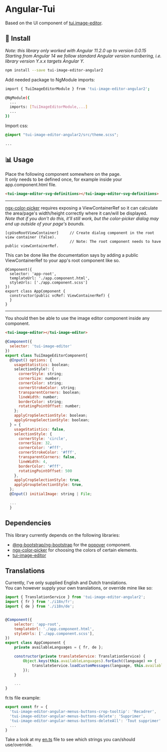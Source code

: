 # Angular-Tui

Based on the UI component of [tui.image-editor](https://github.com/nhn/tui.image-editor).

## 💾 Install
*Note: this library only worked with Angular 11.2.0 up to version 0.0.15*
<br>
*Starting from Angular 14 we follow standard Angular version numbering, i.e. library version Y.x.x targets Angular Y.*  

```sh
npm install --save tui-image-editor-angular2
```

Add needed package to NgModule imports:
```sh
import { TuiImageEditorModule } from 'tui-image-editor-angular2';

@NgModule({
  ...
  imports: [TuiImageEditorModule,...]
  ...
})
```

Import css:
```scss
@import "tui-image-editor-angular2/src/theme.scss";

...
```

## 📊 Usage
Place the following component somewhere on the page.  
It only needs to be defined once, for example inside your app.component.html file.

```html
<tui-image-editor-svg-definitions></tui-image-editor-svg-definitions>
```

<hr>

[ngx-color-picker](https://github.com/zefoy/ngx-color-picker) requires exposing a ViewContainerRef so it can calculate the area/page's width/height correctly where it can/will be displayed.<br>*Note that if you don't do this, it'll still work, but the color-picker dialog may end up outside of your page's bounds.* 

```
[cpUseRootViewContainer]     // Create dialog component in the root view container (false).
                             // Note: The root component needs to have public viewContainerRef.
```

This can be done like the documentation says by adding a public ViewContainerRef to your app's root component like so.

```
@Component({
  selector: 'app-root',
  templateUrl: './app.component.html',
  styleUrls: ['./app.component.scss']
})
export class AppComponent {
  constructor(public vcRef: ViewContainerRef) {
  }
}
```

<hr>

You should then be able to use the image editor component inside any component.
```html
<tui-image-editor></tui-image-editor>
```

```js
@Component({
  selector: 'tui-image-editor'
})
export class TuiImageEditorComponent{
  @Input() options: {
    usageStatistics: boolean;
    selectionStyle?: {
      cornerStyle: string;
      cornerSize: number;
      cornerColor: string;
      cornerStrokeColor: string;
      transparentCorners: boolean;
      lineWidth: number;
      borderColor: string;
      rotatingPointOffset: number;
    };
    applyCropSelectionStyle: boolean;
    applyGroupSelectionStyle: boolean;
  } = {
    usageStatistics: false,
    selectionStyle: {
      cornerStyle: 'circle',
      cornerSize: 32,
      cornerColor: '#fff',
      cornerStrokeColor: '#fff',
      transparentCorners: false,
      lineWidth: 4,
      borderColor: '#fff',
      rotatingPointOffset: 500
    },
    applyCropSelectionStyle: true,
    applyGroupSelectionStyle: true,
  };
  @Input() initialImage: string | File;

  ...
  }
```

## Dependencies
This library currently depends on the following libraries:
- [@ng-bootstrap/ng-bootstrap](https://ng-bootstrap.github.io/) for the [popover](https://ng-bootstrap.github.io/#/components/popover/examples) component.
- [ngx-color-picker](https://www.npmjs.com/package/ngx-color-picker) for choosing the colors of certain elements.
- [tui-image-editor](https://www.npmjs.com/package/tui-image-editor)

## Translations
Currently, I've only supplied English and Dutch translations.  
You can however supply your own translations, or override mine like so:

```js
import { TranslationService } from 'tui-image-editor-angular2';
import { fr } from './i18n/fr';
import { de } from './i18n/de';


@Component({
    selector: 'app-root',
    templateUrl: './app.component.html',
    styleUrls: ['./app.component.scss'],
})
export class AppComponent {
    private availableLanguages = { fr, de };

    constructor(private translateService: TranslationService) {
        Object.keys(this.availableLanguages).forEach((language) => {
            translateService.loadCustomMessages(language, this.availableLanguages[language]);
        });
    }

    ...
}
```

fr.ts file example:

```js
export const fr = {
  'tui-image-editor-angular-menus-buttons-crop-tooltip': 'Recadrer',
  'tui-image-editor-angular-menus-buttons-delete': 'Supprimer',
  'tui-image-editor-angular-menus-buttons-deleteAll': 'Tout supprimer'
  ...
}
```

Take a look at my [en.ts](src/lib/i18n/en.ts) file to see which strings you can/should use/override.
